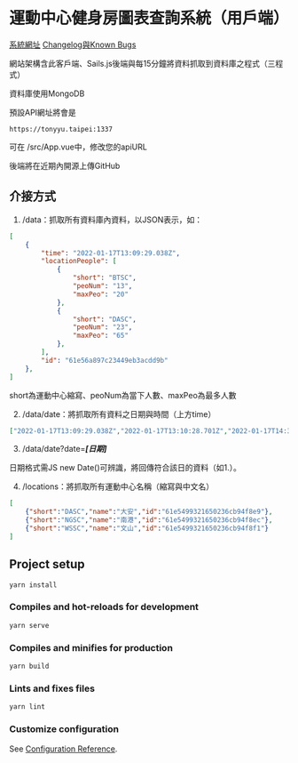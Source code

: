 # 運動中心健身房圖表查詢系統（用戶端）

[系統網址](https://tonyyu.taipei/gym-stats)
[Changelog與Known Bugs](https://hackmd.io/@x9VPntxwQemm0h5ceTvAJw/rJrxViL0F)

網站架構含此客戶端、Sails.js後端與每15分鐘將資料抓取到資料庫之程式（三程式）

資料庫使用MongoDB

預設API網址將會是
```
https://tonyyu.taipei:1337
```
可在 /src/App.vue中，修改您的apiURL

後端將在近期內開源上傳GitHub

## 介接方式
1. /data：抓取所有資料庫內資料，以JSON表示，如： 
```json
[
	{
		"time": "2022-01-17T13:09:29.038Z",
		"locationPeople": [
			{
				"short": "BTSC",
				"peoNum": "13",
				"maxPeo": "20"
			},
			{
				"short": "DASC",
				"peoNum": "23",
				"maxPeo": "65"
			},
		],
		"id": "61e56a897c23449eb3acdd9b"
	},
]
```
short為運動中心縮寫、peoNum為當下人數、maxPeo為最多人數

2. /data/date：將抓取所有資料之日期與時間（上方time）
```json
["2022-01-17T13:09:29.038Z","2022-01-17T13:10:28.701Z","2022-01-17T14:32:20.472Z","2022-01-17T14:42:20.534Z","2022-01-17T23:29:20.435Z","2022-01-17T23:49:20.463Z",]
```

3. /data/date?date=***[日期]***

日期格式需JS new Date()可辨識，將回傳符合該日的資料（如1.）。

4. /locations：將抓取所有運動中心名稱（縮寫與中文名）
```json
[
    {"short":"DASC","name":"大安","id":"61e5499321650236cb94f8e9"},
    {"short":"NGSC","name":"南港","id":"61e5499321650236cb94f8ec"},
    {"short":"WSSC","name":"文山","id":"61e5499321650236cb94f8f1"}
]
```



## Project setup
```
yarn install
```

### Compiles and hot-reloads for development
```
yarn serve
```

### Compiles and minifies for production
```
yarn build
```

### Lints and fixes files
```
yarn lint
```

### Customize configuration
See [Configuration Reference](https://cli.vuejs.org/config/).

